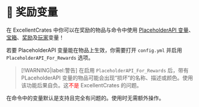 # 🎨 奖励变量

在 ExcellentCrates 中你可以在奖励的物品与命令中使用 [PlaceholderAPI 变量](https://www.spigotmc.org/resources/6245/)、[宝箱](utility.placeholders.md#宝箱变量)、[奖励](utility.placeholders.md#奖励变量)及[玩家](utility.placeholders.md#玩家变量)变量！

若要 PlaceholderAPI 变量能在物品上生效，你需要打开 `config.yml` 并启用 `PlaceholderAPI_For_Rewards` 选项。

> [!WARNING|label:警告]
> 在启用 `PlaceholderAPI_For_Rewards` 后，带有 PLaceholderAPI 变量的物品可能会出现“损坏”的名称、描述或颜色。使用该功能后果自负。这<font color="red">不是</font> ExcellentCrates 的问题。

在命令中的变量默认是支持且完全有问题的。使用时无需额外操作。